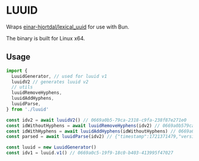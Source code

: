 # LUUID

Wraps [einar-hjortdal/lexical_uuid](https://github.com/einar-hjortdal/lexical_uuid) for use with Bun.

The binary is built for Linux x64.

## Usage

```js
import { 
  LuuidGenerator, // used for luuid v1
  luuidV2 // generates luuid v2
  // utils
  luuidRemoveHyphens,
  luuidAddHyphens,
  luuidParse,
} from './luuid'

const idv2 = await luuidV2() // 0669a0b5-79ca-2318-c9fa-238f87e271e0
const idWithoutHyphens = await luuidRemoveHyphens(idv2) // 0669a0b579ca2318c9fa238f87e271e0
const idWithHyphens = await luuidAddHyphens(idWithoutHyphens) // 0669a0b5-79ca-2318-c9fa-238f87e271e0
const parsed = await luuidParse(idv2) // {"timestamp":1721371479,"version":2}

const luuid = new LuuidGenerator()
const idv1 = luuid.v1() // 0669a0c5-19f9-18c0-b403-413995f47027
```